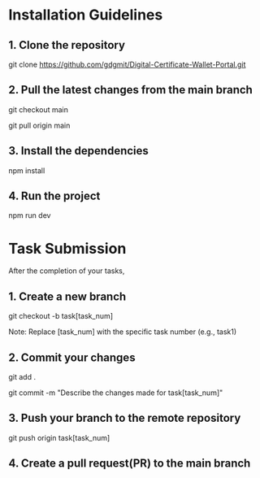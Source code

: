 # Installation Guidelines
## 1. Clone the repository
git clone https://github.com/gdgmit/Digital-Certificate-Wallet-Portal.git
## 2. Pull the latest changes from the main branch
git checkout main

git pull origin main
## 3. Install the dependencies
npm install
## 4. Run the project
npm run dev

# Task Submission
After the completion of your tasks,
## 1. Create a new branch
git checkout -b task[task_num]

Note: Replace [task_num] with the specific task number (e.g., task1)
## 2. Commit your changes
git add .

git commit -m "Describe the changes made for task[task_num]"
## 3. Push your branch to the remote repository
git push origin task[task_num]
## 4. Create a pull request(PR) to the main branch
